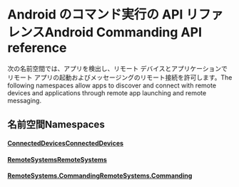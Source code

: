 # <a name="android-commanding-api-reference"></a><span data-ttu-id="4c57f-101">Android のコマンド実行の API リファレンス</span><span class="sxs-lookup"><span data-stu-id="4c57f-101">Android Commanding API reference</span></span>

<span data-ttu-id="4c57f-102">次の名前空間では、アプリを検出し、リモート デバイスとアプリケーションでリモート アプリの起動およびメッセージングのリモート接続を許可します。</span><span class="sxs-lookup"><span data-stu-id="4c57f-102">The following namespaces allow apps to discover and connect with remote devices and applications through remote app launching and remote messaging.</span></span>

## <a name="namespaces"></a><span data-ttu-id="4c57f-103">名前空間</span><span class="sxs-lookup"><span data-stu-id="4c57f-103">Namespaces</span></span>

#### <a name="connecteddeviceshttpsdocsmicrosoftcomjavaapicommicrosoftconnecteddevices"></a>[<span data-ttu-id="4c57f-104">ConnectedDevices</span><span class="sxs-lookup"><span data-stu-id="4c57f-104">ConnectedDevices</span></span>](https://docs.microsoft.com/java/api/com.microsoft.connecteddevices)
#### <a name="remotesystemshttpsdocsmicrosoftcomjavaapicommicrosoftconnecteddevicesremotesystems"></a>[<span data-ttu-id="4c57f-105">RemoteSystems</span><span class="sxs-lookup"><span data-stu-id="4c57f-105">RemoteSystems</span></span>](https://docs.microsoft.com/java/api/com.microsoft.connecteddevices.remotesystems)
#### <a name="remotesystemscommandinghttpsdocsmicrosoftcomjavaapicommicrosoftconnecteddevicesremotesystemscommanding"></a>[<span data-ttu-id="4c57f-106">RemoteSystems.Commanding</span><span class="sxs-lookup"><span data-stu-id="4c57f-106">RemoteSystems.Commanding</span></span>](https://docs.microsoft.com/java/api/com.microsoft.connecteddevices.remotesystems.commanding)